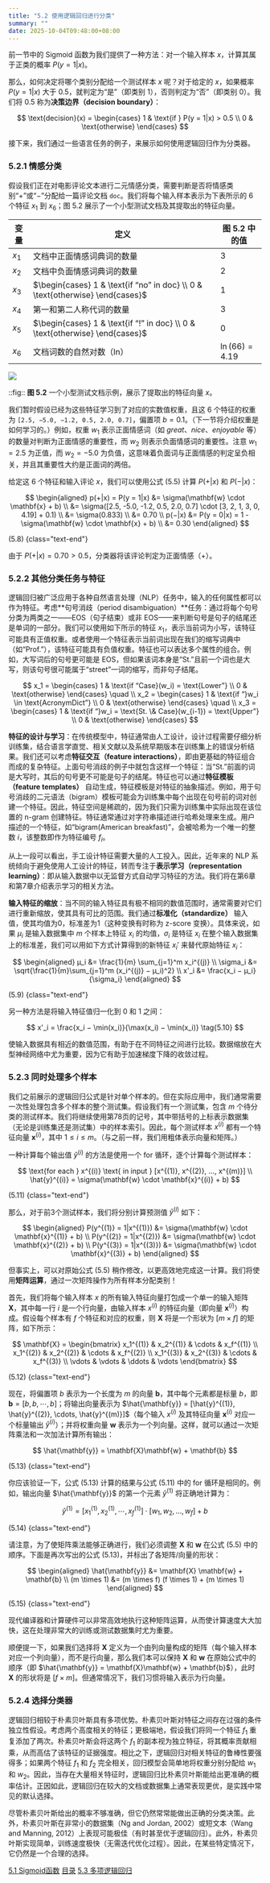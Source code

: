 ```yaml
---
title: "5.2 使用逻辑回归进行分类"
summary: ""
date: 2025-10-04T09:48:00+08:00
---
```


前一节中的 Sigmoid 函数为我们提供了一种方法：对一个输入样本 $x$，计算其属于正类的概率 $P(y = 1|x)$。

那么，如何决定将哪个类别分配给一个测试样本 $x$ 呢？对于给定的 $x$，如果概率 $P(y = 1|x)$ 大于 0.5，就判定为“是”（即类别 1），否则判定为“否”（即类别 0）。我们将 0.5 称为**决策边界（decision boundary）**：

$$
\text{decision}(x) =
\begin{cases}
1 & \text{if } P(y = 1|x) > 0.5 \\
0 & \text{otherwise}
\end{cases}
$$

接下来，我们通过一些语言任务的例子，来展示如何使用逻辑回归作为分类器。

### 5.2.1 情感分类

假设我们正在对电影评论文本进行二元情感分类，需要判断是否将情感类别“+”或“−”分配给一篇评论文档 `doc`。我们将每个输入样本表示为下表所示的 6 个特征 $x_1$ 到 $x_6$；图 5.2 展示了一个小型测试文档及其提取出的特征向量。

| 变量 | 定义 | 图 5.2 中的值 |
| --- | --- | --- |
| $x_1$ | 文档中正面情感词典词的数量 | 3 |
| $x_2$ | 文档中负面情感词典词的数量 | 2 |
| $x_3$ | $\begin{cases} 1 & \text{if “no” in doc} \\ 0 & \text{otherwise} \end{cases}$ | 1 |
| $x_4$ | 第一和第二人称代词的数量 | 3 |
| $x_5$ | $\begin{cases} 1 & \text{if “!” in doc} \\ 0 & \text{otherwise} \end{cases}$ | 0 |
| $x_6$ | 文档词数的自然对数（ln） | $\ln(66) = 4.19$ |

![](/images/speech-and-language-processing/slp-fig-5-2.png)

::fig:: **图 5.2** 一个小型测试文档示例，展示了提取出的特征向量 $x$。

我们暂时假设已经为这些特征学习到了对应的实数值权重，且这 6 个特征的权重为 `[2.5, −5.0, −1.2, 0.5, 2.0, 0.7]`，偏置项 $b = 0.1$。（下一节将介绍权重是如何学习的。）例如，权重 $w_1$ 表示正面情感词（如 *great*、*nice*、*enjoyable* 等）的数量对判断为正面情感的重要性，而 $w_2$ 则表示负面情感词的重要性。注意 $w_1 = 2.5$ 为正值，而 $w_2 = −5.0$ 为负值，这意味着负面词与正面情感的判定呈负相关，并且其重要性大约是正面词的两倍。

给定这 6 个特征和输入评论 $x$，我们可以使用公式 (5.5) 计算 $P(+|x)$ 和 $P(−|x)$：

$$
\begin{aligned}
p(+|x) = P(y = 1|x) &= \sigma(\mathbf{w} \cdot \mathbf{x} + b) \\
&= \sigma([2.5, -5.0, -1.2, 0.5, 2.0, 0.7] \cdot [3, 2, 1, 3, 0, 4.19] + 0.1) \\
&= \sigma(0.833) \\
&= 0.70 \\
p(−|x) &= P(y = 0|x) = 1 - \sigma(\mathbf{w} \cdot \mathbf{x} + b) \\
&= 0.30
\end{aligned}
$$

(5.8)
{class="text-end"}

由于 $P(+|x) = 0.70 > 0.5$，分类器将该评论判定为正面情感（+）。

### 5.2.2 其他分类任务与特征

逻辑回归被广泛应用于各种自然语言处理（NLP）任务中，输入的任何属性都可以作为特征。考虑**句号消歧（period disambiguation）**任务：通过将每个句号分类为两类之一——EOS（句子结束）或非 EOS——来判断句号是句子的结尾还是单词的一部分。我们可以使用如下所示的特征 $x_1$，表示当前词为小写，该特征可能具有正值权重。或者使用一个特征表示当前词出现在我们的缩写词典中（如“Prof.”），该特征可能具有负值权重。特征也可以表达多个属性的组合。例如，大写词后的句号更可能是 EOS，但如果该词本身是“St.”且前一个词也是大写，则该句号很可能属于“street”一词的缩写，而非句子结尾。

$$
x_1 =
\begin{cases} 
1 & \text{if “Case}(w_i) = \text{Lower”} \\
0 & \text{otherwise}
\end{cases}
\quad \\
x_2 =
\begin{cases}
1 & \text{if “}w_i \in \text{AcronymDict”} \\
0 & \text{otherwise}
\end{cases}
\quad \\
x_3 =
\begin{cases}
1 & \text{if “}w_i = \text{St. \& Case}(w_{i-1}) = \text{Upper”} \\
0 & \text{otherwise}
\end{cases}
$$

**特征的设计与学习**：在传统模型中，特征通常由人工设计，设计过程需要仔细分析训练集，结合语言学直觉、相关文献以及系统早期版本在训练集上的错误分析结果。我们还可以考虑**特征交互（feature interactions）**，即由更基础的特征组合而成的复杂特征。上面句号消歧的例子中就包含这样一个特征：当“St.”前面的词是大写时，其后的句号更不可能是句子的结尾。特征也可以通过**特征模板（feature templates）** 自动生成，特征模板是对特征的抽象描述。例如，用于句号消歧的二元语法（bigram）模板可能会为训练集中每个出现在句号前的词对创建一个特征。因此，特征空间是稀疏的，因为我们只需为训练集中实际出现在该位置的 n-gram 创建特征。特征通常通过对字符串描述进行哈希处理来生成。用户描述的一个特征，如“bigram(American breakfast)”，会被哈希为一个唯一的整数 $i$，该整数即作为特征编号 $f_i$。

从上一段可以看出，手工设计特征需要大量的人工投入。因此，近年来的 NLP 系统倾向于避免使用人工设计的特征，转而专注于**表示学习（representation learning）**：即从输入数据中以无监督方式自动学习特征的方法。我们将在第6章和第7章介绍表示学习的相关方法。

**输入特征的缩放**：当不同的输入特征具有极不相同的数值范围时，通常需要对它们进行重新缩放，使其具有可比的范围。我们通过**标准化（standardize）** 输入值，使其均值为0，标准差为1（这种变换有时称为 z-score 变换）。具体来说，如果 $µ_i$ 是输入数据集中 $m$ 个样本上特征 $x_i$ 的均值，$\sigma_i$ 是特征 $x_i$ 在整个输入数据集上的标准差，我们可以用如下方式计算得到的新特征 $x_i'$ 来替代原始特征 $x_i$：

$$
\begin{aligned}
µ_i &= \frac{1}{m} \sum_{j=1}^m x_i^{(j)} \\
\sigma_i &= \sqrt{\frac{1}{m}\sum_{j=1}^m (x_i^{(j)} − µ_i)^2} \\
x'_i &= \frac{x_i − µ_i}{\sigma_i}
\end{aligned}
$$

(5.9)
{class="text-end"}

另一种方法是将输入特征值归一化到 0 和 1 之间：

$$
x'_i = \frac{x_i − \min(x_i)}{\max(x_i) − \min(x_i)}
\tag{5.10}
$$

使输入数据具有相近的数值范围，有助于在不同特征之间进行比较。数据缩放在大型神经网络中尤为重要，因为它有助于加速梯度下降的收敛过程。

### 5.2.3 同时处理多个样本

我们之前展示的逻辑回归公式是针对单个样本的。但在实际应用中，我们通常需要一次性处理包含多个样本的整个测试集。假设我们有一个测试集，包含 $m$ 个待分类的测试样本。我们将继续使用第78页的记号，其中带括号的上标表示数据集（无论是训练集还是测试集）中的样本索引。因此，每个测试样本 $x^{(i)}$ 都有一个特征向量 $\mathbf{x}^{(i)}$，其中 $1 \leq i \leq m$。（与之前一样，我们用粗体表示向量和矩阵。）

一种计算每个输出值 $\hat{y}^{(i)}$ 的方法是使用一个 for 循环，逐个计算每个测试样本：

$$
\text{for each } x^{(i)} \text{ in input } [x^{(1)}, x^{(2)}, ..., x^{(m)}] \\
\hat{y}^{(i)} = \sigma(\mathbf{w} \cdot \mathbf{x}^{(i)} + b)
$$

(5.11)
{class="text-end"}

那么，对于前3个测试样本，我们将分别计算预测值 $\hat{y}^{(i)}$ 如下：

$$
\begin{aligned}
P(y^{(1)} = 1|x^{(1)}) &= \sigma(\mathbf{w} \cdot \mathbf{x}^{(1)} + b) \\
P(y^{(2)} = 1|x^{(2)}) &= \sigma(\mathbf{w} \cdot \mathbf{x}^{(2)} + b) \\
P(y^{(3)} = 1|x^{(3)}) &= \sigma(\mathbf{w} \cdot \mathbf{x}^{(3)} + b)
\end{aligned}
$$

但事实上，可以对原始公式 (5.5) 稍作修改，以更高效地完成这一计算。我们将使用**矩阵运算**，通过一次矩阵操作为所有样本分配类别！

首先，我们将每个输入样本 $x$ 的所有输入特征向量打包成一个单一的输入矩阵 $\mathbf{X}$，其中每一行 $i$ 是一个行向量，由输入样本 $x^{(i)}$ 的特征向量（即向量 $\mathbf{x}^{(i)}$）构成。假设每个样本有 $f$ 个特征和对应的权重，则 $\mathbf{X}$ 将是一个形状为 $[m \times f]$ 的矩阵，如下所示：

$$
\mathbf{X} =
\begin{bmatrix}
x_1^{(1)} & x_2^{(1)} & \cdots & x_f^{(1)} \\
x_1^{(2)} & x_2^{(2)} & \cdots & x_f^{(2)} \\
x_1^{(3)} & x_2^{(3)} & \cdots & x_f^{(3)} \\
\vdots & \vdots & \ddots & \vdots
\end{bmatrix}
$$

(5.12)
{class="text-end"}

现在，将偏置项 $b$ 表示为一个长度为 $m$ 的向量 $\mathbf{b}$，其中每个元素都是标量 $b$，即 $\mathbf{b} = [b, b, \cdots, b]$；将输出向量表示为 $\hat{\mathbf{y}} = [\hat{y}^{(1)}, \hat{y}^{(2)}, \cdots, \hat{y}^{(m)}]$（每个输入 $x^{(i)}$ 及其特征向量 $\mathbf{x}^{(i)}$ 对应一个标量输出 $\hat{y}^{(i)}$）；并将权重向量 $\mathbf{w}$ 表示为一个列向量。这样，就可以通过一次矩阵乘法和一次加法计算所有输出：

$$
\hat{\mathbf{y}} = \mathbf{X}\mathbf{w} + \mathbf{b}
$$

(5.13)
{class="text-end"}

你应该验证一下，公式 (5.13) 计算的结果与公式 (5.11) 中的 for 循环是相同的。例如，输出向量 $\hat{\mathbf{y}}$ 的第一个元素 $\hat{y}^{(1)}$ 将正确地计算为：

$$
\hat{y}^{(1)} = [x_1^{(1)}, x_2^{(1)}, \cdots, x_f^{(1)}] \cdot [w_1, w_2, ..., w_f] + b
$$

(5.14)
{class="text-end"}

请注意，为了使矩阵乘法能够正确进行，我们必须调整 $\mathbf{X}$ 和 $\mathbf{w}$ 在公式 (5.5) 中的顺序。下面是再次写出的公式 (5.13)，并标出了各矩阵/向量的形状：

$$
\begin{aligned}
\hat{\mathbf{y}} &= \mathbf{X} \mathbf{w} + \mathbf{b} \\
(m \times 1) &= (m \times f) (f \times 1) + (m \times 1)
\end{aligned}
$$

(5.15)
{class="text-end"}

现代编译器和计算硬件可以非常高效地执行这种矩阵运算，从而使计算速度大大加快，这在处理非常大的训练或测试数据集时尤为重要。

顺便提一下，如果我们选择将 $\mathbf{X}$ 定义为一个由列向量构成的矩阵（每个输入样本对应一个列向量），而不是行向量，那么我们本可以保持 $\mathbf{X}$ 和 $\mathbf{w}$ 在原始公式中的顺序（即 $\hat{\mathbf{y}} = \mathbf{X}\mathbf{w} + \mathbf{b}$），此时 $\mathbf{X}$ 的形状将是 $[f \times m]$。但通常情况下，我们习惯将输入表示为行向量。

### 5.2.4 选择分类器

逻辑回归相较于朴素贝叶斯具有多项优势。朴素贝叶斯对特征之间存在过强的条件独立性假设。考虑两个高度相关的特征；更极端地，假设我们将同一个特征 $f_1$ 重复添加了两次。朴素贝叶斯会将这两个 $f_1$ 的副本视为独立特征，将其概率贡献相乘，从而高估了该特征的证据强度。相比之下，逻辑回归对相关特征的鲁棒性要强得多；如果两个特征 $f_1$ 和 $f_2$ 完全相关，回归模型会简单地将权重分别分配给 $w_1$ 和 $w_2$。因此，当存在大量相关特征时，逻辑回归比朴素贝叶斯能给出更准确的概率估计。正因如此，逻辑回归在较大的文档或数据集上通常表现更优，是实践中常见的默认选择。

尽管朴素贝叶斯给出的概率不够准确，但它仍然常常能做出正确的分类决策。此外，朴素贝叶斯在非常小的数据集（Ng and Jordan, 2002）或短文本（Wang and Manning, 2012）上表现可能极佳（有时甚至优于逻辑回归）。此外，朴素贝叶斯实现简单，训练速度极快（无需迭代优化过程）。因此，在某些特定情况下，它仍然是一个合理的选择。


<nav class="pagination justify-content-between">
<a href="../ch5-01">5.1 Sigmoid函数</a>
<a href="../">目录</a>
<a href="../ch5-03">5.3 多项逻辑回归</a>
</nav>

